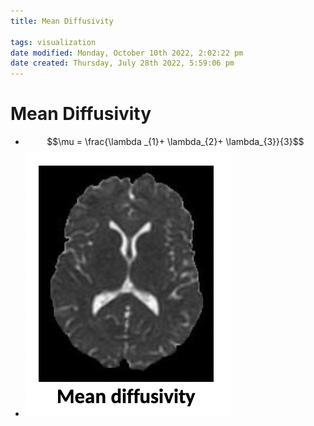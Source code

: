 ```yaml
---
title: Mean Diffusivity

tags: visualization 
date modified: Monday, October 10th 2022, 2:02:22 pm
date created: Thursday, July 28th 2022, 5:59:06 pm
---
```


# Mean Diffusivity
- $$\mu = \frac{\lambda _{1}+ \lambda_{2}+ \lambda_{3}}{3}$$
- ![Screenshot 2022-09-14 at 12.51.47 PM](images/Screenshot%202022-09-14%20at%2012.51.47%20PM.png)


